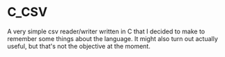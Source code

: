 # C_CSV

A very simple csv reader/writer written in C that I decided to make to
remember some things about the language. It might also turn out actually useful,
but that's not the objective at the moment.
